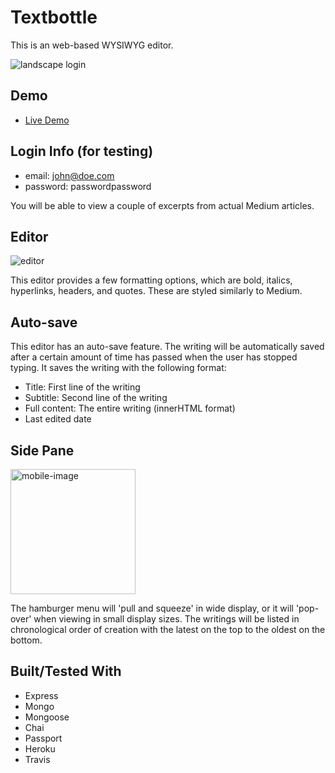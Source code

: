 # Textbottle
This is an web-based WYSIWYG editor.

![landscape login](https://user-images.githubusercontent.com/28643797/44761951-0d827700-aafa-11e8-81b9-f59bfac30362.png)

## Demo

* [Live Demo](https://guarded-woodland-18277.herokuapp.com)

## Login Info (for testing)
 - email: john@doe.com
 - password: passwordpassword

 You will be able to view a couple of excerpts from actual Medium articles.

## Editor

![editor](https://user-images.githubusercontent.com/28643797/44765385-4ece5300-ab09-11e8-9980-fa03cff01c28.png)

This editor provides a few formatting options, which are bold, italics, hyperlinks, headers, and quotes.  These are styled similarly to Medium.

## Auto-save

This editor has an auto-save feature.  The writing will be automatically saved after a certain amount of time has passed when the user has stopped typing. It saves the writing with the following format:

  - Title: First line of the writing
  - Subtitle: Second line of the writing
  - Full content: The entire writing (innerHTML format)
  - Last edited date

## Side Pane

<img src='https://user-images.githubusercontent.com/28643797/44765688-ba64f000-ab0a-11e8-9291-542ec310234d.png' alt='mobile-image' width='200' />

The hamburger menu will 'pull and squeeze' in wide display, or it will 'pop-over' when viewing in small display sizes.
The writings will be listed in chronological order of creation with the latest on the top to the oldest on the bottom.

## Built/Tested With
 - Express
 - Mongo
 - Mongoose
 - Chai
 - Passport
 - Heroku
 - Travis
